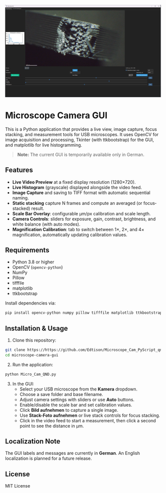 ![Construction Diagram](pictures/GUI_26042025.png)

# Microscope Camera GUI

This is a Python application that provides a live view, image capture, focus stacking, and measurement tools for USB microscopes. It uses OpenCV for image acquisition and processing, Tkinter (with ttkbootstrap) for the GUI, and matplotlib for live histogramming.

> **Note:** The current GUI is temporarily available only in German.

## Features

- **Live Video Preview** at a fixed display resolution (1280×720).
- **Live Histogram** (grayscale) displayed alongside the video feed.
- **Image Capture** and saving to TIFF format with automatic sequential naming.
- **Static stacking** capture N frames and compute an averaged (or focus‐stacked) result.
- **Scale Bar Overlay**: configurable µm/px calibration and scale length.
- **Camera Controls**: sliders for exposure, gain, contrast, brightness, and white balance (with auto modes).
- **Magnification Calibration**: tab to switch between 1×, 2×, and 4× magnification, automatically updating calibration values.

## Requirements

- Python 3.8 or higher
- OpenCV (`opencv-python`)
- NumPy
- Pillow
- tifffile
- matplotlib
- ttkbootstrap

Install dependencies via:

```bash
pip install opencv-python numpy pillow tifffile matplotlib ttkbootstrap
```

## Installation & Usage

1. Clone this repository:
```bash
git clone https://https://github.com/Edtison/Microscope_Cam_PyScript_qnd
cd microscope-camera-gui
```
2. Run the application:
```bash
python Micro_Cam_QND.py
```
3. In the GUI:
   - Select your USB microscope from the **Kamera** dropdown.
   - Choose a save folder and base filename.
   - Adjust camera settings with sliders or use **Auto** buttons.
   - Enable/disable the scale bar and set calibration values.
   - Click **Bild aufnehmen** to capture a single image.
   - Use **Stack-Foto aufnehmen** or live stack controls for focus stacking.
   - Click in the video feed to start a measurement, then click a second point to see the distance in µm.

## Localization Note

The GUI labels and messages are currently in **German**. An English localization is planned for a future release.

## License

MIT License

